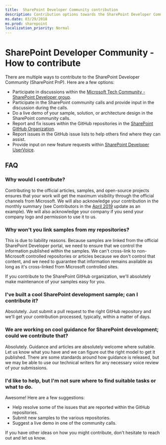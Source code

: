 ```yaml
---
title:  SharePoint Developer Community contribution
description: Contribution options towards the SharePoint Developer Community.
ms.date: 03/29/2018
ms.prod: sharepoint
localization_priority: Normal
---
```


# SharePoint Developer Community - How to contribute

There are multiple ways to contribute to the SharePoint Developer Community (SharePoint PnP). Here are a few options:

* Participate in discussions within the [Microsoft Tech Community - SharePoint Developer group](https://techcommunity.microsoft.com/t5/SharePoint-Developer/bd-p/SharePointDev).
* Participate in the SharePoint community calls and provide input in the discussion during the calls.
* Do a live demo of your sample, solution, or architecture design in the SharePoint community calls.
* Report and fix issues within the GitHub repositories in the [SharePoint GitHub Organization](http://github.com/sharepoint).
* Report issues in the GitHub issue lists to help others find where they can assist.
* Provide input on new feature requests within [SharePoint Developer UserVoice](https://sharepoint.uservoice.com/forums/329220-sharepoint-dev-platform).

## FAQ

### Why would I contribute?

Contributing to the official articles, samples, and open-source projects ensures that your work will get the maximum visibility through the official channels from Microsoft. We will also acknowledge your contribution in the monthly summary (see Contributors in the [April 2019](https://developer.microsoft.com/office/blogs/sharepoint-development-community-pnp-april-2019-update/) update as an example). We will also acknowledge your company if you send your company logo and permission to use it to us.

### Why won't you link samples from my repositories?

This is due to liability reasons. Because samples are linked from the official SharePoint Developer portal, we need to ensure that we control the information published within the samples. We can't cross-link to non-Microsoft controlled repositories or articles because we don't control that content, and we need to guarantee that information remains available as long as it's cross-linked from Microsoft controlled sites.

If you contribute to the SharePoint GitHub organization, we'll absolutely make maintenance of your samples easy for you.

### I've built a cool SharePoint development sample; can I contribute it?

Absolutely. Just submit a pull request to the right GitHub repository and we'll get your contribution processed, typically, within a matter of days.

### We are working on cool guidance for SharePoint development; could we contribute that?

Absolutely. Guidance and articles are absolutely welcome where suitable. Let us know what you have and we can figure out the right model to get it published. There are some standards around how guidance is released, but we may be able to use our technical writers for any necessary voice review of your submissions.

### I'd like to help, but I'm not sure where to find suitable tasks or what to do.

Awesome! Here are a few suggestions:

* Help resolve some of the issues that are reported within the GitHub repositories.
* Submit new samples to the various repositories.
* Suggest a live demo in one of the community calls.

If you have other ideas on how you might contribute, don't hesitate to reach out and let us know.

